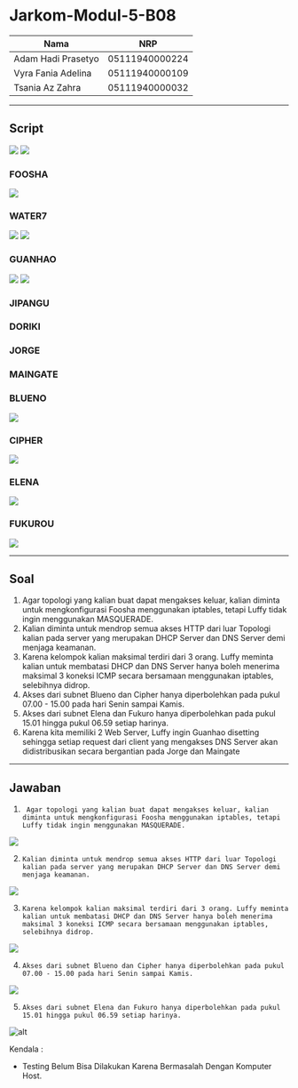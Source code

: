 # Jarkom-Modul-5-B08

Nama | NRP |
--- | --- | 
Adam Hadi Prasetyo | 05111940000224 |
Vyra Fania Adelina | 05111940000109 |
Tsania Az Zahra | 05111940000032 |
___________
## Script
![](img_modul5/config.PNG)
![](img_modul5/modul-5-subnet.png)
### FOOSHA
![](img_modul5/foosha_script.PNG)
### WATER7
![](img_modul5/water7_script.PNG)
![](img_modul5/water7_iscdhcprelay.PNG)
### GUANHAO
![](img_modul5/guanhao_script.PNG)
![](img_modul5/guanhao_iscdhcprelay.PNG)
### JIPANGU
### DORIKI
### JORGE
### MAINGATE
### BLUENO
![](img_modul5/blueno_script.PNG)
### CIPHER
![](img_modul5/cipher_script.PNG)
### ELENA
![](img_modul5/elena_script.PNG)
### FUKUROU
![](img_modul5/fukurou_script.PNG)
___________
## Soal
1. Agar topologi yang kalian buat dapat mengakses keluar, kalian diminta untuk mengkonfigurasi Foosha menggunakan iptables, tetapi Luffy tidak ingin menggunakan MASQUERADE.
2. Kalian diminta untuk mendrop semua akses HTTP dari luar Topologi kalian pada server yang merupakan DHCP Server dan DNS Server demi menjaga keamanan.
3. Karena kelompok kalian maksimal terdiri dari 3 orang. Luffy meminta kalian untuk membatasi DHCP dan DNS Server hanya boleh menerima maksimal 3 koneksi ICMP secara bersamaan menggunakan iptables, selebihnya didrop.
4. Akses dari subnet Blueno dan Cipher hanya diperbolehkan pada pukul 07.00 - 15.00 pada hari Senin sampai Kamis.
5. Akses dari subnet Elena dan Fukuro hanya diperbolehkan pada pukul 15.01 hingga pukul 06.59 setiap harinya.
6. Karena kita memiliki 2 Web Server, Luffy ingin Guanhao disetting sehingga setiap request dari client yang mengakses DNS Server akan didistribusikan secara bergantian pada Jorge dan Maingate
____
## Jawaban
1. ` Agar topologi yang kalian buat dapat mengakses keluar, kalian diminta untuk mengkonfigurasi Foosha menggunakan iptables, tetapi Luffy tidak ingin menggunakan MASQUERADE.`
   
![](img_modul5/no1.PNG)

2. `Kalian diminta untuk mendrop semua akses HTTP dari luar Topologi kalian pada server yang merupakan DHCP Server dan DNS Server demi menjaga keamanan.`

![](img_modul5/no2.PNG)

3. `Karena kelompok kalian maksimal terdiri dari 3 orang. Luffy meminta kalian untuk membatasi DHCP dan DNS Server hanya boleh menerima maksimal 3 koneksi ICMP secara bersamaan menggunakan iptables, selebihnya didrop.`


![](img_modul5/no3.PNG)


4. `Akses dari subnet Blueno dan Cipher hanya diperbolehkan pada pukul 07.00 - 15.00 pada hari Senin sampai Kamis.`


![](img_modul5/no4.PNG)


5. `Akses dari subnet Elena dan Fukuro hanya diperbolehkan pada pukul 15.01 hingga pukul 06.59 setiap harinya.`


![alt](img_modul5/no5.PNG)

Kendala :
- Testing Belum Bisa Dilakukan Karena Bermasalah Dengan Komputer Host.

